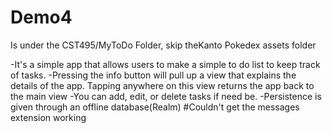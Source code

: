 # Demo4
Is under the CST495/MyToDo Folder, skip theKanto Pokedex assets folder

-It's a simple app that allows users to make a simple to do list to keep track of tasks.
-Pressing the info button will pull up a view that explains the details of the app. Tapping anywhere on this view returns the app back to the main view
-You can add, edit, or delete tasks if need be.
-Persistence is given through an offline database(Realm)
#Couldn't get the messages extension working
